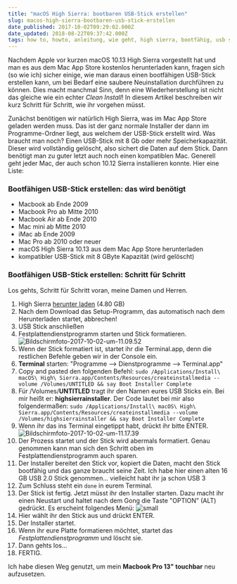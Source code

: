 ```yaml
---
title: "macOS High Sierra: bootbaren USB-Stick erstellen"
slug: macos-high-sierra-bootbaren-usb-stick-erstellen
date_published: 2017-10-02T09:29:02.000Z
date_updated: 2018-08-22T09:37:42.000Z
tags: how to, howto, anleitung, wie geht, high sierra, bootfähig, usb stik, mac os high sierra, clean install
---
```


Nachdem Apple vor kurzen macOS 10.13 High Sierra vorgestellt hat und man es aus dem Mac App Store kostenlos herunterladen kann, fragen sich (so wie ich) sicher einige, wie man daraus einen bootfähigen USB-Stick erstellen kann, um bei Bedarf eine saubere Neuinstallation durchführen zu können. Dies macht manchmal Sinn, denn eine Wiederherstellung ist nicht das gleiche wie ein echter *Clean Install*! In diesem Artikel beschreiben wir kurz Schritt für Schritt, wie ihr vorgehen müsst. 

Zunächst benötigen wir natürlich High Sierra, was im Mac App Store geladen werden muss. Das ist der ganz normale Installer der dann im Programme-Ordner liegt, aus welchem der USB-Stick erstellt wird. Was braucht man noch? Einen USB-Stick mit 8 Gb oder mehr Speicherkapazität. Dieser wird vollständig gelöscht, also sichert die Daten auf dem Stick. Dann benötigt man zu guter letzt auch noch einen kompatiblen Mac. Generell geht jeder Mac, der auch schon 10.12 Sierra installieren konnte. Hier eine Liste:

### Bootfähigen USB-Stick erstellen: das wird benötigt

- Macbook ab Ende 2009
- Macbook Pro ab Mitte 2010
- Macbook Air ab Ende 2010
- Mac mini ab Mitte 2010
- iMac ab Ende 2009
- Mac Pro ab 2010 oder neuer
- macOS High Sierra 10.13 aus dem Mac App Store herunterladen
- kompatibler USB-Stick mit 8 GByte Kapazität (wird gelöscht)

### Bootfähigen USB-Stick erstellen: Schritt für Schritt

Los gehts, Schritt für Schritt voran, meine Damen und Herren.

1. High Sierra [herunter laden](https://itunes.apple.com/de/app/macos-high-sierra/id1246284741?mt=12) (4.80 GB)
2. Nach dem Download das Setup-Programm, das automatisch nach dem Herunterladen startet, abbrechen!
3. USB Stick anschließen
4. Festplattendienstprogramm starten und Stick formatieren.
![Bildschirmfoto-2017-10-02-um-11.09.52](__GHOST_URL__/content/images/2017/10/Bildschirmfoto-2017-10-02-um-11.09.52.png)
5. Wenn der Stick formatiert ist, startet ihr die Terminal.app, denn die restlichen Befehle geben wir in der Console ein.
6. **Terminal** starten: "Programme --> Dienstprogramme --> Terminal.app"
7. Copy and pasted den folgenden Befehl:
`sudo /Applications/Install\ macOS\ High\ Sierra.app/Contents/Resources/createinstallmedia --volume /Volumes/UNTITLED && say Boot Installer Complete`
8. Für /Volumes/**UNTITLED** tragt ihr den Namen eures USB Sticks ein. Bei mir heißt er: **highsierrainstaller**. Der Code lautet bei mir also folgendermaßen:
`sudo /Applications/Install\ macOS\ High\ Sierra.app/Contents/Resources/createinstallmedia --volume /Volumes/highsierrainstaller && say Boot Installer Complete`
9. Wenn ihr das ins Terminal eingetippt habt, drückt ihr bitte ENTER.
![Bildschirmfoto-2017-10-02-um-11.17.39](__GHOST_URL__/content/images/2017/10/Bildschirmfoto-2017-10-02-um-11.17.39.png)
10. Der Prozess startet und der Stick wird abermals formatiert. Genau genommen kann man sich den Schritt oben im Festplattendienstprogramm auch sparen.
11. Der Installer bereitet den Stick vor, kopiert die Daten, macht den Stick bootfähig und das ganze braucht seine Zeit. Ich habe hier einen alten 16 GB USB 2.0 Stick genommen... vielleicht habt ihr ja schon USB 3
12. Zum Schluss steht ein `done` in eurem Terminal.
13. Der Stick ist fertig. Jetzt müsst ihr den Installer starten. Dazu macht ihr einen Neustart und haltet nach dem Gong die Taste "OPTION” (ALT) gedrückt. Es erscheint folgendes Menü:
![small](__GHOST_URL__/content/images/2017/10/smalle.png)
14. Hier wählt ihr den Stick aus und drückt ENTER.
15. Der Installer startet.
16. Wenn ihr eure Platte formatieren möchtet, startet das *Festplattendienstprogramm* und löscht sie.
17. Dann gehts los…
18. FERTIG.

Ich habe diesen Weg genutzt, um mein **Macbook Pro 13" touchbar** neu aufzusetzen.
